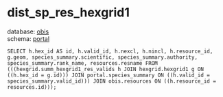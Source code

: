 # dist_sp_res_hexgrid1
database: [obis](../)  
schema: [portal](portal)  

    SELECT h.hex_id AS id, h.valid_id, h.nexcl, h.nincl, h.resource_id, g.geom, species_summary.scientific, species_summary.authority, species_summary.rank_name, resources.resname FROM (((hexgrid.summ_hexgrid1_res_valids h JOIN hexgrid.hexgrid1 g ON ((h.hex_id = g.id))) JOIN portal.species_summary ON ((h.valid_id = species_summary.valid_id))) JOIN obis.resources ON ((h.resource_id = resources.id)));